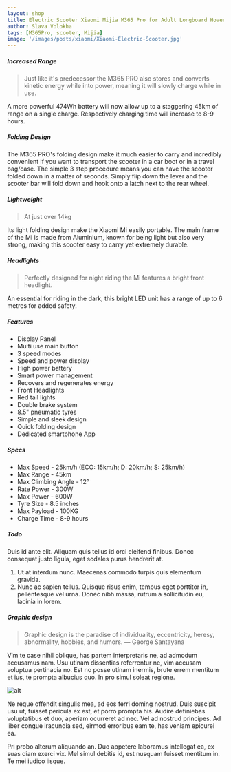 ```yaml
---
layout: shop
title: Electric Scooter Xiaomi Mijia M365 Pro for Adult Longboard Hoverboard Skateboard 2 Wheel with 45KM Mileage
author: Slava Volokha
tags: [M365Pro, scooter, Mijia]
image: '/images/posts/xiaomi/Xiaomi-Electric-Scooter.jpg'
---
```



##### Increased Range
>Just like it's predecessor the M365 PRO also stores and converts kinetic energy while into power, meaning it will slowly charge while in use.

A more powerful 474Wh battery will now allow up to a staggering 45km of range on a single charge. Respectively charging time will increase to 8-9 hours.


##### Folding Design
The M365 PRO's folding design make it much easier to carry and incredibly convenient if you want to transport the scooter in a car boot or in a travel bag/case. The simple 3 step procedure means you can have the scooter folded down in a matter of seconds. Simply flip down the lever and the scooter bar will fold down and hook onto a latch next to the rear wheel.

##### Lightweight
>At just over 14kg

Its light folding design make the Xiaomi Mi easily portable. The main frame of the Mi is made from Aluminium, known for being light but also very strong, making this scooter easy to carry yet extremely durable.

##### Headlights
>Perfectly designed for night riding the Mi features a bright front headlight.

An essential for riding in the dark, this bright LED unit has a range of up to 6 metres for added safety.

##### Features
 - Display Panel
 - Multi use main button
 - 3 speed modes
 - Speed and power display
 - High power battery
 - Smart power management
 - Recovers and regenerates energy
 - Front Headlights
 - Red tail lights
 - Double brake system
 - 8.5" pneumatic tyres
 - Simple and sleek design
 - Quick folding design
 - Dedicated smartphone App

##### Specs
 - Max Speed - 25km/h (ECO: 15km/h; D: 20km/h; S: 25km/h)
 - Max Range - 45km
 - Max Climbing Angle - 12°
 - Rate Power - 300W
 - Max Power - 600W
 - Tyre Size - 8.5 inches
 - Max Payload - 100KG
 - Charge Time - 8-9 hours

##### Todo

Duis id ante elit. Aliquam quis tellus id orci eleifend finibus. Donec consequat justo ligula, eget sodales purus hendrerit at.

1. Ut at interdum nunc. Maecenas commodo turpis quis elementum gravida.
2. Nunc ac sapien tellus. Quisque risus enim, tempus eget porttitor in, pellentesque vel urna.
    Donec nibh massa, rutrum a sollicitudin eu,
lacinia in lorem.

##### Graphic design

> Graphic design is the paradise of individuality, eccentricity, heresy, abnormality, hobbies, and humors. — George Santayana

Vim te case nihil oblique, has partem interpretaris ne, ad admodum accusamus nam. Usu utinam dissentias referrentur ne, vim accusam voluptua pertinacia no. Est no posse utinam inermis, brute errem mentitum et ius, te prompta albucius quo. In pro simul soleat regione.

![alt](https://images.unsplash.com/photo-1433785567155-bf5530cab72c?ixlib=rb-0.3.5&q=80&fm=jpg&crop=entropy&w=1080&fit=max&s=1348aea714b9493fa61a09a8c01113e6)

Ne reque offendit singulis mea, ad eos ferri doming nostrud. Duis suscipit usu ut, fuisset pericula ex est, et porro prompta his. Audire definiebas voluptatibus et duo, aperiam ocurreret ad nec. Vel ad nostrud principes. Ad liber congue iracundia sed, eirmod erroribus eam te, has veniam epicurei ea.

Pri probo alterum aliquando an. Duo appetere laboramus intellegat ea, ex suas diam exerci vix. Mel simul debitis id, est nusquam fuisset mentitum in. Te mei iudico iisque.